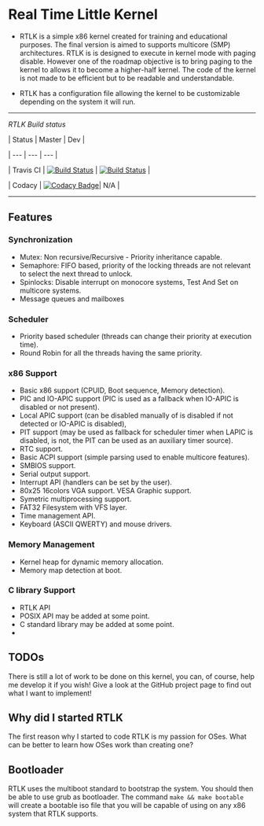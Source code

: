 
  

# Real Time Little Kernel

* RTLK is a simple x86 kernel created for training and educational purposes. The final version is aimed to supports multicore (SMP) architectures. RTLK is is designed to execute in kernel mode with paging disable. However one of the roadmap objective is to bring paging to the kernel to allows it to become a higher-half kernel. The code of the kernel is not made to be efficient but to be readable and understandable.

* RTLK has a configuration file allowing the kernel to be customizable depending on the system it will run.
  

----------

  

*RTLK Build status*

  

| Status | Master | Dev |

| --- | --- | --- |

| Travis CI | [![Build Status](https://travis-ci.org/Oxmose/RTLKIM.svg?branch=master)](https://travis-ci.org/Oxmose/RTLKIM) | [![Build Status](https://travis-ci.org/Oxmose/RTLKIM.svg?branch=dev)](https://travis-ci.org/Oxmose/RTLKIM) |

| Codacy | [![Codacy Badge](https://api.codacy.com/project/badge/Grade/14abd7a3d98d40d1abeb2ba71a06e054)](https://www.codacy.com/app/Oxmose/RTLKIM?utm_source=github.com&amp;utm_medium=referral&amp;utm_content=Oxmose/RTLKIM&amp;utm_campaign=Badge_Grade)| N/A |

  ----------

## Features

### Synchronization

* Mutex: Non recursive/Recursive - Priority inheritance capable.
* Semaphore: FIFO based, priority of the locking threads are not relevant to select the next thread to unlock.
* Spinlocks: Disable interrupt on monocore systems, Test And Set on multicore systems.
* Message queues and mailboxes

### Scheduler

* Priority based scheduler (threads can change their priority at execution time).
* Round Robin for all the threads having the same priority.

### x86 Support

* Basic x86 support (CPUID, Boot sequence, Memory detection).
* PIC and IO-APIC support (PIC is used as a fallback when IO-APIC is disabled or not present).
* Local APIC support (can be disabled manually of is disabled if not detected or IO-APIC is disabled),
* PIT support (may be used as fallback for scheduler timer when LAPIC is disabled, is not, the PIT can be used as an auxiliary timer source).
* RTC support.
* Basic ACPI support (simple parsing used to enable multicore features).
* SMBIOS support.
* Serial output support.
* Interrupt API (handlers can be set by the user).
* 80x25 16colors VGA support. VESA Graphic support. 
* Symetric multiprocessing support.
* FAT32 Filesystem with VFS layer.
* Time management API.
* Keyboard (ASCII QWERTY) and mouse drivers.

### Memory Management

* Kernel heap for dynamic memory allocation.
* Memory map detection at boot.

### C library Support

* RTLK API
* POSIX API may be added at some point.
* C standard library may be added at some point.
* 
## TODOs

There is still a lot of work to be done on this kernel, you can, of course, help
me develop it if you wish!
Give a look at the GitHub project page to find out what I want to implement!

## Why did I started RTLK
The first reason why I started to code RTLK is my passion for OSes. What can be better to learn how OSes work than creating one?

## Bootloader
RTLK uses the multiboot standard to bootstrap the system. You should then be able to use grub as bootloader.
The command `make && make bootable` will create a bootable iso file that you will be capable of using on any x86 system that RTLK supports.